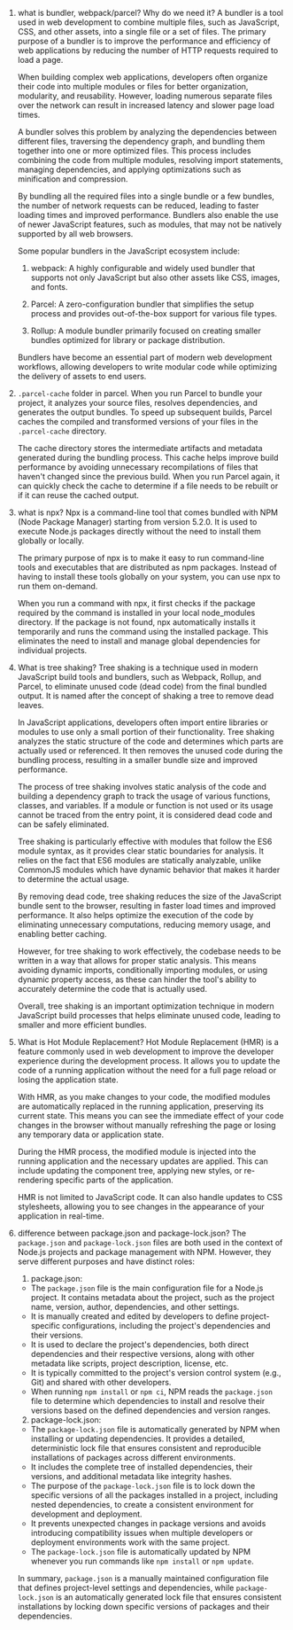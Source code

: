 1. what is bundler, webpack/parcel? Why do we need it?
    A bundler is a tool used in web development to combine multiple files, such as JavaScript, CSS, and other assets, into a single file or a set of files. The primary purpose of a bundler is to improve the performance and efficiency of web applications by reducing the number of HTTP requests required to load a page.

    When building complex web applications, developers often organize their code into multiple modules or files for better organization, modularity, and reusability. However, loading numerous separate files over the network can result in increased latency and slower page load times.

    A bundler solves this problem by analyzing the dependencies between different files, traversing the dependency graph, and bundling them together into one or more optimized files. This process includes combining the code from multiple modules, resolving import statements, managing dependencies, and applying optimizations such as minification and compression.

    By bundling all the required files into a single bundle or a few bundles, the number of network requests can be reduced, leading to faster loading times and improved performance. Bundlers also enable the use of newer JavaScript features, such as modules, that may not be natively supported by all web browsers.

    Some popular bundlers in the JavaScript ecosystem include:

    1. webpack: A highly configurable and widely used bundler that supports not only JavaScript but also other assets like CSS, images, and fonts.

    2. Parcel: A zero-configuration bundler that simplifies the setup process and provides out-of-the-box support for various file types.

    3. Rollup: A module bundler primarily focused on creating smaller bundles optimized for library or package distribution.

    Bundlers have become an essential part of modern web development workflows, allowing developers to write modular code while optimizing the delivery of assets to end users.

2. `.parcel-cache` folder in parcel.
    When you run Parcel to bundle your project, it analyzes your source files, resolves dependencies, and generates the output bundles. To speed up subsequent builds, Parcel caches the compiled and transformed versions of your files in the `.parcel-cache` directory.

    The cache directory stores the intermediate artifacts and metadata generated during the bundling process. This cache helps improve build performance by avoiding unnecessary recompilations of files that haven't changed since the previous build. When you run Parcel again, it can quickly check the cache to determine if a file needs to be rebuilt or if it can reuse the cached output.


3. what is npx?
    Npx is a command-line tool that comes bundled with NPM (Node Package Manager) starting from version 5.2.0. It is used to execute Node.js packages directly without the need to install them globally or locally.

    The primary purpose of npx is to make it easy to run command-line tools and executables that are distributed as npm packages. Instead of having to install these tools globally on your system, you can use npx to run them on-demand.

    When you run a command with npx, it first checks if the package required by the command is installed in your local node_modules directory. If the package is not found, npx automatically installs it temporarily and runs the command using the installed package. This eliminates the need to install and manage global dependencies for individual projects.

4. What is tree shaking?
    Tree shaking is a technique used in modern JavaScript build tools and bundlers, such as Webpack, Rollup, and Parcel, to eliminate unused code (dead code) from the final bundled output. It is named after the concept of shaking a tree to remove dead leaves.

    In JavaScript applications, developers often import entire libraries or modules to use only a small portion of their functionality. Tree shaking analyzes the static structure of the code and determines which parts are actually used or referenced. It then removes the unused code during the bundling process, resulting in a smaller bundle size and improved performance.

    The process of tree shaking involves static analysis of the code and building a dependency graph to track the usage of various functions, classes, and variables. If a module or function is not used or its usage cannot be traced from the entry point, it is considered dead code and can be safely eliminated.

    Tree shaking is particularly effective with modules that follow the ES6 module syntax, as it provides clear static boundaries for analysis. It relies on the fact that ES6 modules are statically analyzable, unlike CommonJS modules which have dynamic behavior that makes it harder to determine the actual usage.

    By removing dead code, tree shaking reduces the size of the JavaScript bundle sent to the browser, resulting in faster load times and improved performance. It also helps optimize the execution of the code by eliminating unnecessary computations, reducing memory usage, and enabling better caching.

    However, for tree shaking to work effectively, the codebase needs to be written in a way that allows for proper static analysis. This means avoiding dynamic imports, conditionally importing modules, or using dynamic property access, as these can hinder the tool's ability to accurately determine the code that is actually used.

    Overall, tree shaking is an important optimization technique in modern JavaScript build processes that helps eliminate unused code, leading to smaller and more efficient bundles.

5. What is Hot Module Replacement?
    Hot Module Replacement (HMR) is a feature commonly used in web development to improve the developer experience during the development process. It allows you to update the code of a running application without the need for a full page reload or losing the application state.

    With HMR, as you make changes to your code, the modified modules are automatically replaced in the running application, preserving its current state. This means you can see the immediate effect of your code changes in the browser without manually refreshing the page or losing any temporary data or application state.

    During the HMR process, the modified module is injected into the running application and the necessary updates are applied. This can include updating the component tree, applying new styles, or re-rendering specific parts of the application.

    HMR is not limited to JavaScript code. It can also handle updates to CSS stylesheets, allowing you to see changes in the appearance of your application in real-time.

6. difference between package.json and package-lock.json?
    The `package.json` and `package-lock.json` files are both used in the context of Node.js projects and package management with NPM. However, they serve different purposes and have distinct roles:

    1. package.json:
    - The `package.json` file is the main configuration file for a Node.js project. It contains metadata about the project, such as the project name, version, author, dependencies, and other settings.
    - It is manually created and edited by developers to define project-specific configurations, including the project's dependencies and their versions.
    - It is used to declare the project's dependencies, both direct dependencies and their respective versions, along with other metadata like scripts, project description, license, etc.
    - It is typically committed to the project's version control system (e.g., Git) and shared with other developers.
    - When running `npm install` or `npm ci`, NPM reads the `package.json` file to determine which dependencies to install and resolve their versions based on the defined dependencies and version ranges.

    2. package-lock.json:
    - The `package-lock.json` file is automatically generated by NPM when installing or updating dependencies. It provides a detailed, deterministic lock file that ensures consistent and reproducible installations of packages across different environments.
    - It includes the complete tree of installed dependencies, their versions, and additional metadata like integrity hashes.
    - The purpose of the `package-lock.json` file is to lock down the specific versions of all the packages installed in a project, including nested dependencies, to create a consistent environment for development and deployment.
    - It prevents unexpected changes in package versions and avoids introducing compatibility issues when multiple developers or deployment environments work with the same project.
    - The `package-lock.json` file is automatically updated by NPM whenever you run commands like `npm install` or `npm update`.

    In summary, `package.json` is a manually maintained configuration file that defines project-level settings and dependencies, while `package-lock.json` is an automatically generated lock file that ensures consistent installations by locking down specific versions of packages and their dependencies.


